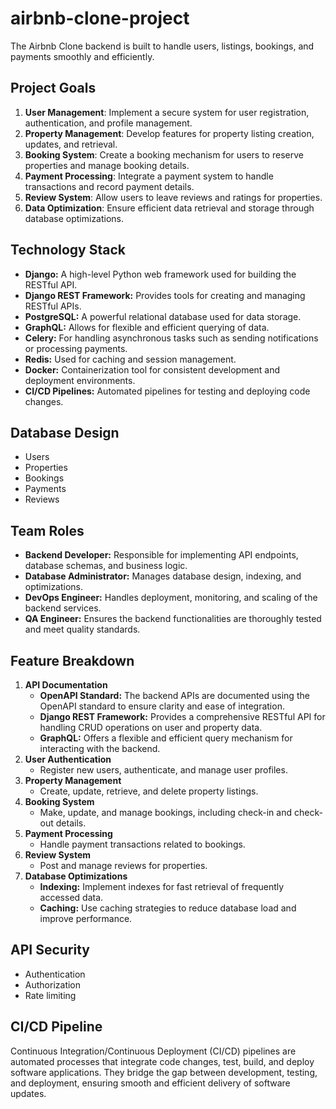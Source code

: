 # airbnb-clone-project

The Airbnb Clone backend is built to handle users, listings, bookings, and payments smoothly and efficiently.



## Project Goals
1. **User Management**: Implement a secure system for user registration, authentication, and profile management.
2. **Property Management**: Develop features for property listing creation, updates, and retrieval.
3. **Booking System**: Create a booking mechanism for users to reserve properties and manage booking details.
4. **Payment Processing**: Integrate a payment system to handle transactions and record payment details.
5. **Review System**: Allow users to leave reviews and ratings for properties.
6. **Data Optimization**: Ensure efficient data retrieval and storage through database optimizations.

## Technology Stack
- **Django:** A high-level Python web framework used for building the RESTful API.
- **Django REST Framework:** Provides tools for creating and managing RESTful APIs.
- **PostgreSQL:** A powerful relational database used for data storage.
- **GraphQL:** Allows for flexible and efficient querying of data.
- **Celery:** For handling asynchronous tasks such as sending notifications or processing payments.
- **Redis:** Used for caching and session management.
- **Docker:** Containerization tool for consistent development and deployment environments.
- **CI/CD Pipelines:** Automated pipelines for testing and deploying code changes.

## Database Design
- Users
- Properties
- Bookings
- Payments
- Reviews

## Team Roles
- **Backend Developer:** Responsible for implementing API endpoints, database schemas, and business logic.
- **Database Administrator:** Manages database design, indexing, and optimizations.
- **DevOps Engineer:** Handles deployment, monitoring, and scaling of the backend services.
- **QA Engineer:** Ensures the backend functionalities are thoroughly tested and meet quality standards.

## Feature Breakdown
1. **API Documentation**
    - **OpenAPI Standard:** The backend APIs are documented using the OpenAPI standard to ensure clarity and ease of integration.
    - **Django REST Framework:** Provides a comprehensive RESTful API for handling CRUD operations on user and property data.
    - **GraphQL:** Offers a flexible and efficient query mechanism for interacting with the backend.
2. **User Authentication**
    - Register new users, authenticate, and manage user profiles.
3. **Property Management**
    - Create, update, retrieve, and delete property listings.
4. **Booking System**
    - Make, update, and manage bookings, including check-in and check-out details.
5. **Payment Processing**
    - Handle payment transactions related to bookings.
6. **Review System**
    - Post and manage reviews for properties.
7. **Database Optimizations**
    - **Indexing:** Implement indexes for fast retrieval of frequently accessed data.
    - **Caching:** Use caching strategies to reduce database load and improve performance.

## API Security
- Authentication
- Authorization
- Rate limiting

## CI/CD Pipeline
Continuous Integration/Continuous Deployment (CI/CD) pipelines are automated processes that integrate code changes, test, build, and deploy software applications. They bridge the gap between development, testing, and deployment, ensuring smooth and efficient delivery of software updates.
